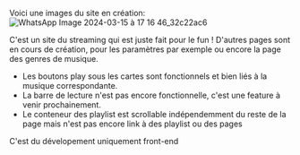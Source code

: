 Voici une images du site en création: 
![WhatsApp Image 2024-03-15 à 17 16 46_32c22ac6](https://github.com/Niamor24/Music-Only-NV-/assets/114106691/aab88394-2f75-4d00-80bb-2d21a16e4f75)

C'est un site du streaming qui est juste fait pour le fun !
D'autres pages sont en cours de création, pour les paramètres par exemple ou encore la page des genres de musique.

- Les boutons play sous les cartes sont fonctionnels et bien liés à la musique correspondante.
- La barre de lecture n'est pas encore fonctionnelle, c'est une feature à venir prochainement.
- Le conteneur des playlist est scrollable indépendemment du reste de la page mais n'est pas encore link à des playlist ou des pages

C'est du dévelopement uniquement front-end
